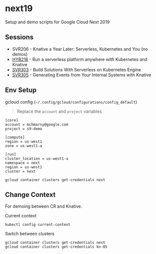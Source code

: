 # next19

Setup and demo scripts for Google Cloud Next 2019

## Sessions

* SVR206 - Knative a Year Later: Serverless, Kubernetes and You (no demos)
* [HYB218](/HYB218) - Run a serverless platform anywhere with Kubernetes and Knative
* [SVR303](/SVR303) - Build Solutions With Serverless on Kubernetes Engine
* [SVR305](/SVR305) - Generating Events from Your Internal Systems with Knative

## Env Setup

gcloud config (`~/.config/gcloud/configurations/config_default`)

> Replace the `account` and `project` variables

```shell
[core]
account = mchmarny@google.com
project = s9-demo

[compute]
region = us-west1
zone = us-west1-a

[run]
cluster_location = us-west1-a
namespace = next
region = us-west1
cluster = next
```

```shell
gcloud container clusters get-credentials next
```

## Change Context

For demoing between CR and Knative.

Current context

```shell
kubectl config current-context
```

Switch between clusters

```
gcloud container clusters get-credentials next
gcloud container clusters get-credentials kn-05
```
